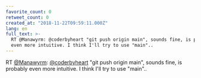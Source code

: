 ```yaml
---
favorite_count: 0
retweet_count: 0
created_at: "2018-11-22T09:59:11.000Z"
lang: en
full_text: >-
  RT @Manawyrm: @coderbyheart "git push origin main", sounds fine, is probably
  even more intuitive. I think I'll try to use "main"..
---
```


RT [@Manawyrm](https://twitter.com/Manawyrm):
[@coderbyheart](https://twitter.com/coderbyheart) "git push origin main", sounds
fine, is probably even more intuitive. I think I'll try to use "main"..
